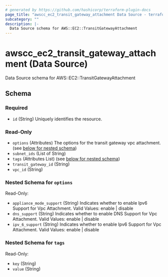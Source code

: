 ```yaml
---
# generated by https://github.com/hashicorp/terraform-plugin-docs
page_title: "awscc_ec2_transit_gateway_attachment Data Source - terraform-provider-awscc"
subcategory: ""
description: |-
  Data Source schema for AWS::EC2::TransitGatewayAttachment
---
```


# awscc_ec2_transit_gateway_attachment (Data Source)

Data Source schema for AWS::EC2::TransitGatewayAttachment



<!-- schema generated by tfplugindocs -->
## Schema

### Required

- `id` (String) Uniquely identifies the resource.

### Read-Only

- `options` (Attributes) The options for the transit gateway vpc attachment. (see [below for nested schema](#nestedatt--options))
- `subnet_ids` (List of String)
- `tags` (Attributes List) (see [below for nested schema](#nestedatt--tags))
- `transit_gateway_id` (String)
- `vpc_id` (String)

<a id="nestedatt--options"></a>
### Nested Schema for `options`

Read-Only:

- `appliance_mode_support` (String) Indicates whether to enable Ipv6 Support for Vpc Attachment. Valid Values: enable | disable
- `dns_support` (String) Indicates whether to enable DNS Support for Vpc Attachment. Valid Values: enable | disable
- `ipv_6_support` (String) Indicates whether to enable Ipv6 Support for Vpc Attachment. Valid Values: enable | disable


<a id="nestedatt--tags"></a>
### Nested Schema for `tags`

Read-Only:

- `key` (String)
- `value` (String)


